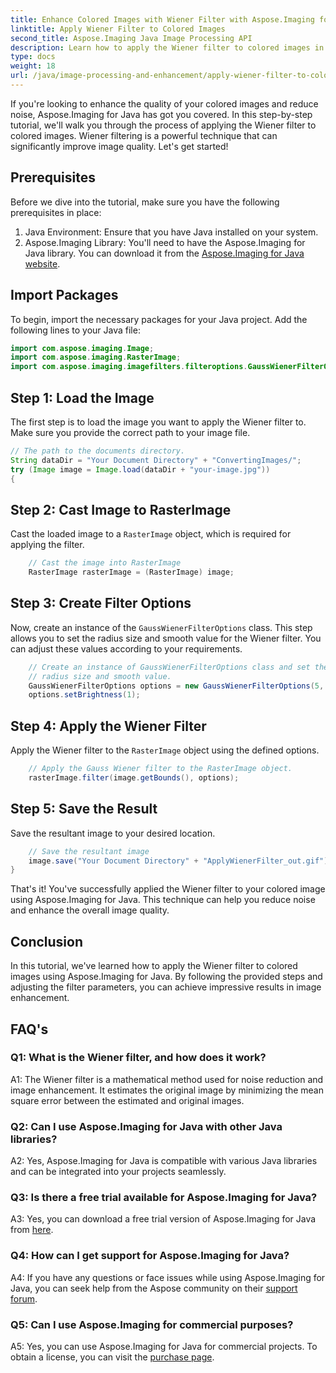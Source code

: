 ```yaml
---
title: Enhance Colored Images with Wiener Filter with Aspose.Imaging for Java
linktitle: Apply Wiener Filter to Colored Images
second_title: Aspose.Imaging Java Image Processing API
description: Learn how to apply the Wiener filter to colored images in Java using Aspose.Imaging for Java. Enhance image quality and reduce noise effortlessly.
type: docs
weight: 18
url: /java/image-processing-and-enhancement/apply-wiener-filter-to-colored-images/
---
```

If you're looking to enhance the quality of your colored images and reduce noise, Aspose.Imaging for Java has got you covered. In this step-by-step tutorial, we'll walk you through the process of applying the Wiener filter to colored images. Wiener filtering is a powerful technique that can significantly improve image quality. Let's get started!

## Prerequisites

Before we dive into the tutorial, make sure you have the following prerequisites in place:

1. Java Environment: Ensure that you have Java installed on your system.
2. Aspose.Imaging Library: You'll need to have the Aspose.Imaging for Java library. You can download it from the [Aspose.Imaging for Java website](https://releases.aspose.com/imaging/java/).

## Import Packages

To begin, import the necessary packages for your Java project. Add the following lines to your Java file:

```java
import com.aspose.imaging.Image;
import com.aspose.imaging.RasterImage;
import com.aspose.imaging.imagefilters.filteroptions.GaussWienerFilterOptions;
```

## Step 1: Load the Image

The first step is to load the image you want to apply the Wiener filter to. Make sure you provide the correct path to your image file.

```java
// The path to the documents directory.
String dataDir = "Your Document Directory" + "ConvertingImages/";
try (Image image = Image.load(dataDir + "your-image.jpg"))
{
```

## Step 2: Cast Image to RasterImage

Cast the loaded image to a `RasterImage` object, which is required for applying the filter.

```java
    // Cast the image into RasterImage
    RasterImage rasterImage = (RasterImage) image;
```

## Step 3: Create Filter Options

Now, create an instance of the `GaussWienerFilterOptions` class. This step allows you to set the radius size and smooth value for the Wiener filter. You can adjust these values according to your requirements.

```java
    // Create an instance of GaussWienerFilterOptions class and set the
    // radius size and smooth value.
    GaussWienerFilterOptions options = new GaussWienerFilterOptions(5, 1.5);
    options.setBrightness(1);
```

## Step 4: Apply the Wiener Filter

Apply the Wiener filter to the `RasterImage` object using the defined options.

```java
    // Apply the Gauss Wiener filter to the RasterImage object.
    rasterImage.filter(image.getBounds(), options);
```

## Step 5: Save the Result

Save the resultant image to your desired location.

```java
    // Save the resultant image
    image.save("Your Document Directory" + "ApplyWienerFilter_out.gif");
}
```

That's it! You've successfully applied the Wiener filter to your colored image using Aspose.Imaging for Java. This technique can help you reduce noise and enhance the overall image quality.

## Conclusion

In this tutorial, we've learned how to apply the Wiener filter to colored images using Aspose.Imaging for Java. By following the provided steps and adjusting the filter parameters, you can achieve impressive results in image enhancement.

## FAQ's

### Q1: What is the Wiener filter, and how does it work?

A1: The Wiener filter is a mathematical method used for noise reduction and image enhancement. It estimates the original image by minimizing the mean square error between the estimated and original images.

### Q2: Can I use Aspose.Imaging for Java with other Java libraries?

A2: Yes, Aspose.Imaging for Java is compatible with various Java libraries and can be integrated into your projects seamlessly.

### Q3: Is there a free trial available for Aspose.Imaging for Java?

A3: Yes, you can download a free trial version of Aspose.Imaging for Java from [here](https://releases.aspose.com/).

### Q4: How can I get support for Aspose.Imaging for Java?

A4: If you have any questions or face issues while using Aspose.Imaging for Java, you can seek help from the Aspose community on their [support forum](https://forum.aspose.com/).

### Q5: Can I use Aspose.Imaging for commercial purposes?

A5: Yes, you can use Aspose.Imaging for Java for commercial projects. To obtain a license, you can visit the [purchase page](https://purchase.aspose.com/buy).
